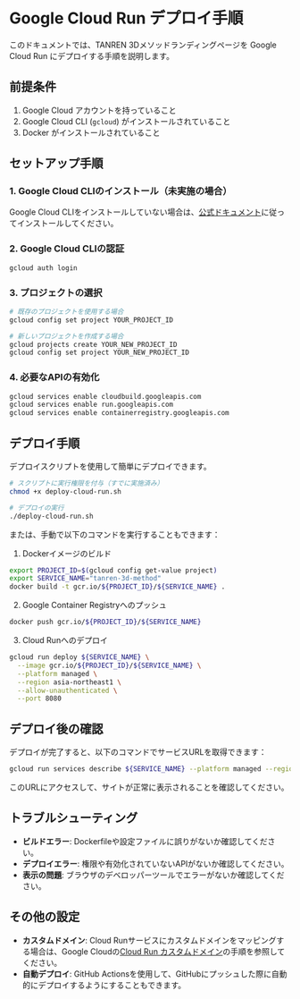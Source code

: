 # Google Cloud Run デプロイ手順

このドキュメントでは、TANREN 3Dメソッドランディングページを Google Cloud Run にデプロイする手順を説明します。

## 前提条件

1. Google Cloud アカウントを持っていること
2. Google Cloud CLI (`gcloud`) がインストールされていること
3. Docker がインストールされていること

## セットアップ手順

### 1. Google Cloud CLIのインストール（未実施の場合）

Google Cloud CLIをインストールしていない場合は、[公式ドキュメント](https://cloud.google.com/sdk/docs/install)に従ってインストールしてください。

### 2. Google Cloud CLIの認証

```bash
gcloud auth login
```

### 3. プロジェクトの選択

```bash
# 既存のプロジェクトを使用する場合
gcloud config set project YOUR_PROJECT_ID

# 新しいプロジェクトを作成する場合
gcloud projects create YOUR_NEW_PROJECT_ID
gcloud config set project YOUR_NEW_PROJECT_ID
```

### 4. 必要なAPIの有効化

```bash
gcloud services enable cloudbuild.googleapis.com
gcloud services enable run.googleapis.com
gcloud services enable containerregistry.googleapis.com
```

## デプロイ手順

デプロイスクリプトを使用して簡単にデプロイできます。

```bash
# スクリプトに実行権限を付与（すでに実施済み）
chmod +x deploy-cloud-run.sh

# デプロイの実行
./deploy-cloud-run.sh
```

または、手動で以下のコマンドを実行することもできます：

1. Dockerイメージのビルド
```bash
export PROJECT_ID=$(gcloud config get-value project)
export SERVICE_NAME="tanren-3d-method"
docker build -t gcr.io/${PROJECT_ID}/${SERVICE_NAME} .
```

2. Google Container Registryへのプッシュ
```bash
docker push gcr.io/${PROJECT_ID}/${SERVICE_NAME}
```

3. Cloud Runへのデプロイ
```bash
gcloud run deploy ${SERVICE_NAME} \
  --image gcr.io/${PROJECT_ID}/${SERVICE_NAME} \
  --platform managed \
  --region asia-northeast1 \
  --allow-unauthenticated \
  --port 8080
```

## デプロイ後の確認

デプロイが完了すると、以下のコマンドでサービスURLを取得できます：

```bash
gcloud run services describe ${SERVICE_NAME} --platform managed --region asia-northeast1 --format 'value(status.url)'
```

このURLにアクセスして、サイトが正常に表示されることを確認してください。

## トラブルシューティング

- **ビルドエラー**: Dockerfileや設定ファイルに誤りがないか確認してください。
- **デプロイエラー**: 権限や有効化されていないAPIがないか確認してください。
- **表示の問題**: ブラウザのデベロッパーツールでエラーがないか確認してください。

## その他の設定

- **カスタムドメイン**: Cloud Runサービスにカスタムドメインをマッピングする場合は、Google Cloudの[Cloud Run カスタムドメイン](https://cloud.google.com/run/docs/mapping-custom-domains)の手順を参照してください。
- **自動デプロイ**: GitHub Actionsを使用して、GitHubにプッシュした際に自動的にデプロイするようにすることもできます。